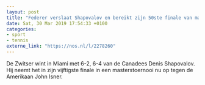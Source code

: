 ```yaml
---
layout: post
title: "Federer verslaat Shapovalov en bereikt zijn 50ste finale van masterstoernooi"
date: Sat, 30 Mar 2019 17:54:33 +0100
categories: 
- sport 
- tennis 
externe_link: "https://nos.nl/l/2278260"
---
```


De Zwitser wint in Miami met 6-2, 6-4 van de Canadees Denis Shapovalov. Hij neemt het in zijn vijftigste finale in een masterstoernooi nu op tegen de Amerikaan John Isner.
